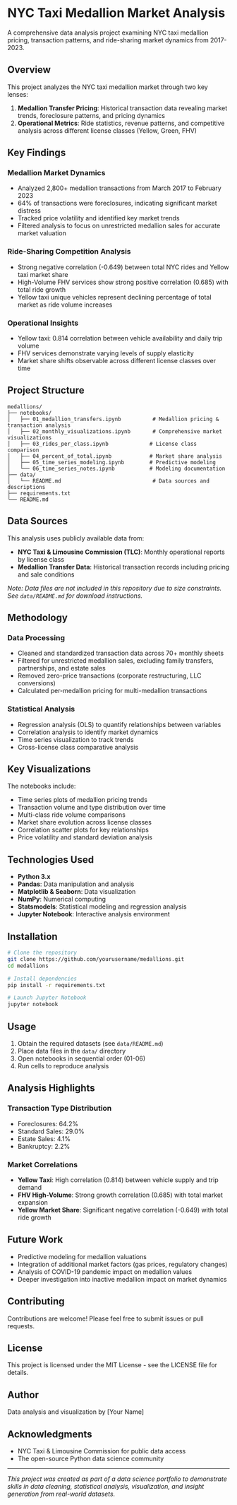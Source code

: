 # NYC Taxi Medallion Market Analysis

A comprehensive data analysis project examining NYC taxi medallion pricing, transaction patterns, and ride-sharing market dynamics from 2017-2023.

## Overview

This project analyzes the NYC taxi medallion market through two key lenses:
1. **Medallion Transfer Pricing**: Historical transaction data revealing market trends, foreclosure patterns, and pricing dynamics
2. **Operational Metrics**: Ride statistics, revenue patterns, and competitive analysis across different license classes (Yellow, Green, FHV)

## Key Findings

### Medallion Market Dynamics
- Analyzed 2,800+ medallion transactions from March 2017 to February 2023
- 64% of transactions were foreclosures, indicating significant market distress
- Tracked price volatility and identified key market trends
- Filtered analysis to focus on unrestricted medallion sales for accurate market valuation

### Ride-Sharing Competition Analysis
- Strong negative correlation (-0.649) between total NYC rides and Yellow taxi market share
- High-Volume FHV services show strong positive correlation (0.685) with total ride growth
- Yellow taxi unique vehicles represent declining percentage of total market as ride volume increases

### Operational Insights
- Yellow taxi: 0.814 correlation between vehicle availability and daily trip volume
- FHV services demonstrate varying levels of supply elasticity
- Market share shifts observable across different license classes over time

## Project Structure

```
medallions/
├── notebooks/
│   ├── 01_medallion_transfers.ipynb          # Medallion pricing & transaction analysis
│   ├── 02_monthly_visualizations.ipynb       # Comprehensive market visualizations
│   ├── 03_rides_per_class.ipynb             # License class comparison
│   ├── 04_percent_of_total.ipynb            # Market share analysis
│   ├── 05_time_series_modeling.ipynb        # Predictive modeling
│   └── 06_time_series_notes.ipynb           # Modeling documentation
├── data/
│   └── README.md                             # Data sources and descriptions
├── requirements.txt
└── README.md
```

## Data Sources

This analysis uses publicly available data from:
- **NYC Taxi & Limousine Commission (TLC)**: Monthly operational reports by license class
- **Medallion Transfer Data**: Historical transaction records including pricing and sale conditions

*Note: Data files are not included in this repository due to size constraints. See `data/README.md` for download instructions.*

## Methodology

### Data Processing
- Cleaned and standardized transaction data across 70+ monthly sheets
- Filtered for unrestricted medallion sales, excluding family transfers, partnerships, and estate sales
- Removed zero-price transactions (corporate restructuring, LLC conversions)
- Calculated per-medallion pricing for multi-medallion transactions

### Statistical Analysis
- Regression analysis (OLS) to quantify relationships between variables
- Correlation analysis to identify market dynamics
- Time series visualization to track trends
- Cross-license class comparative analysis

## Key Visualizations

The notebooks include:
- Time series plots of medallion pricing trends
- Transaction volume and type distribution over time
- Multi-class ride volume comparisons
- Market share evolution across license classes
- Correlation scatter plots for key relationships
- Price volatility and standard deviation analysis

## Technologies Used

- **Python 3.x**
- **Pandas**: Data manipulation and analysis
- **Matplotlib & Seaborn**: Data visualization
- **NumPy**: Numerical computing
- **Statsmodels**: Statistical modeling and regression analysis
- **Jupyter Notebook**: Interactive analysis environment

## Installation

```bash
# Clone the repository
git clone https://github.com/yourusername/medallions.git
cd medallions

# Install dependencies
pip install -r requirements.txt

# Launch Jupyter Notebook
jupyter notebook
```

## Usage

1. Obtain the required datasets (see `data/README.md`)
2. Place data files in the `data/` directory
3. Open notebooks in sequential order (01-06)
4. Run cells to reproduce analysis

## Analysis Highlights

### Transaction Type Distribution
- Foreclosures: 64.2%
- Standard Sales: 29.0%
- Estate Sales: 4.1%
- Bankruptcy: 2.2%

### Market Correlations
- **Yellow Taxi**: High correlation (0.814) between vehicle supply and trip demand
- **FHV High-Volume**: Strong growth correlation (0.685) with total market expansion
- **Yellow Market Share**: Significant negative correlation (-0.649) with total ride growth

## Future Work

- Predictive modeling for medallion valuations
- Integration of additional market factors (gas prices, regulatory changes)
- Analysis of COVID-19 pandemic impact on medallion values
- Deeper investigation into inactive medallion impact on market dynamics

## Contributing

Contributions are welcome! Please feel free to submit issues or pull requests.

## License

This project is licensed under the MIT License - see the LICENSE file for details.

## Author

Data analysis and visualization by [Your Name]

## Acknowledgments

- NYC Taxi & Limousine Commission for public data access
- The open-source Python data science community

---

*This project was created as part of a data science portfolio to demonstrate skills in data cleaning, statistical analysis, visualization, and insight generation from real-world datasets.*
